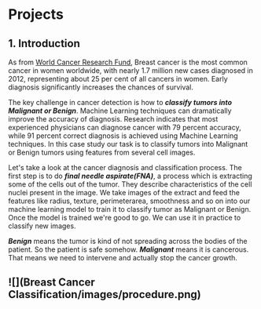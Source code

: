 # Projects
## 1\. Introduction

As from [World Cancer Research Fund](https://www.wcrf.org/dietandcancer/breast-cancer), Breast cancer is the most common cancer in women worldwide, with nearly 1.7 million new cases diagnosed in 2012, representing about 25 per cent of all cancers in women. Early diagnosis significantly increases the chances of survival.

The key challenge in cancer detection is how to **_classify tumors into Malignant or Benign_**. Machine Learning techniques can dramatically improve the accuracy of diagnosis. Research indicates that most experienced physicians can diagnose cancer with 79 percent accuracy, while 91 percent correct diagnosis is achieved using Machine Learning techniques. In this case study our task is to classify tumors into Malignant or Benign tumors using features from several cell images.

Let's take a look at the cancer diagnosis and classification process. The first step is to do **_final needle aspirate(FNA)_**, a process which is extracting some of the cells out of the tumor. They describe characteristics of the cell nuclei present in the image. We take images of the extract and feed the features like radius, texture, perimeterarea, smoothness and so on into our machine learning model to train it to classify tumor as Malignant or Benign. Once the model is trained we're good to go. We can use it in practice to classify new images.

**_Benign_** means the tumor is kind of not spreading across the bodies of the patient. So the patient is safe somehow. **_Malignant_** means it is cancerous. That means we need to intervene and actually stop the cancer growth.

## ![](Breast Cancer Classification/images/procedure.png)